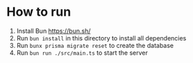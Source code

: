 # How to run

1. Install Bun https://bun.sh/
2. Run `bun install` in this directory to install all dependencies
3. Run `bunx prisma migrate reset` to create the database
4. Run `bun run ./src/main.ts` to start the server
